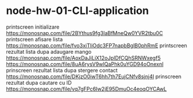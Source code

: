 # node-hw-01-CLI-application

printscreen initializare
https://monosnap.com/file/2BYthus9fg3laBfMneQw0YVR2tbu0C
printscreen afisare lista
https://monosnap.com/file/fvo3xiTliOdc3FP7napbBglB0phRmE
printscreen rezultat lista dupa adaugare mango
https://monosnap.com/file/AoxDaJiLiX12oJpIDfCQhSRNWxegf5
https://monosnap.com/file/8uA6rysV9wlQaPhk0uYGD94oOnexnl
prinscreen rezultat lista dupa stergere contact
https://monosnap.com/file/DKjzO0iwT6hh7th7EujCNfv8sjnj4I
prinscreen rezultat dupa cautare cu ID
https://monosnap.com/file/vq7gFPc6Iw2jE95DmuOc4eoqOYCAwL
